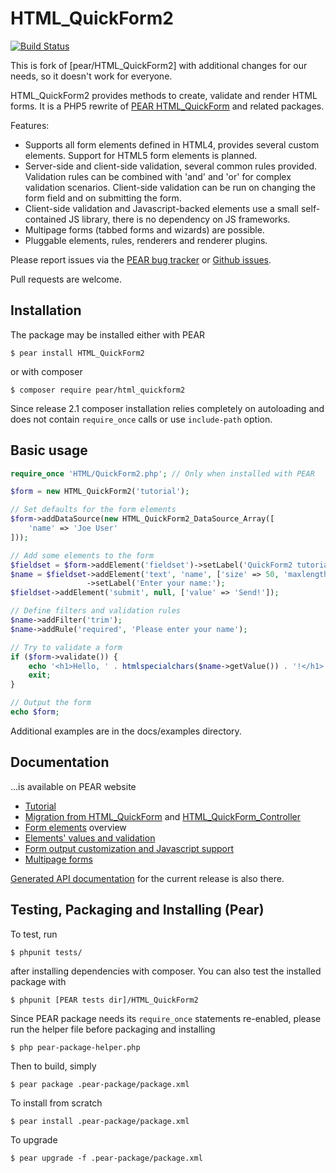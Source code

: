 # HTML_QuickForm2

[![Build Status](https://travis-ci.com/freelancehunt/HTML_QuickForm2/workflows/Continuous%20Integration/badge.svg?branch=trunk)](https://travis-ci.com/freelancehunt/HTML_QuickForm2/actions?query=branch%3Atrunk+workflow%3A%22Continuous+Integration%22)

This is fork of [pear/HTML_QuickForm2] with additional changes for our needs, so it doesn't work for everyone.

HTML_QuickForm2 provides methods to create, validate and render HTML forms. It is a PHP5 rewrite of [PEAR HTML_QuickForm]
and related packages.

Features:

 * Supports all form elements defined in HTML4, provides several custom elements. Support for HTML5 form elements is
   planned.
 * Server-side and client-side validation, several common rules provided. Validation rules can be combined with
   'and' and 'or' for complex validation scenarios. Client-side validation can be run on changing the form field and
   on submitting the form.
 * Client-side validation and Javascript-backed elements use a small self-contained JS library, there is no
   dependency on JS frameworks.
 * Multipage forms (tabbed forms and wizards) are possible.
 * Pluggable elements, rules, renderers and renderer plugins.

Please report issues via the [PEAR bug tracker] or [Github issues].

Pull requests are welcome.

[PEAR HTML_QuickForm2]: https://pear.php.net/package/HTML_QuickForm2/
[PEAR SVN]: https://svn.php.net/repository/pear/packages/HTML_QuickForm2
[PEAR HTML_QuickForm]: https://pear.php.net/package/HTML_QuickForm/
[PEAR bug tracker]: https://pear.php.net/bugs/search.php?cmd=display&package_name[]=HTML_QuickForm2
[Github issues]: https://github.com/pear/HTML_QuickForm2/issues

## Installation

The package may be installed either with PEAR

    $ pear install HTML_QuickForm2

or with composer

    $ composer require pear/html_quickform2

Since release 2.1 composer installation relies completely on autoloading and does not contain `require_once` calls or 
use `include-path` option.

## Basic usage

```PHP
require_once 'HTML/QuickForm2.php'; // Only when installed with PEAR

$form = new HTML_QuickForm2('tutorial');

// Set defaults for the form elements
$form->addDataSource(new HTML_QuickForm2_DataSource_Array([
    'name' => 'Joe User'
]));

// Add some elements to the form
$fieldset = $form->addElement('fieldset')->setLabel('QuickForm2 tutorial example');
$name = $fieldset->addElement('text', 'name', ['size' => 50, 'maxlength' => 255])
                 ->setLabel('Enter your name:');
$fieldset->addElement('submit', null, ['value' => 'Send!']);

// Define filters and validation rules
$name->addFilter('trim');
$name->addRule('required', 'Please enter your name');

// Try to validate a form
if ($form->validate()) {
    echo '<h1>Hello, ' . htmlspecialchars($name->getValue()) . '!</h1>';
    exit;
}

// Output the form
echo $form;
```

Additional examples are in the docs/examples directory.

## Documentation

...is available on PEAR website

 * [Tutorial](http://pear.php.net/manual/en/package.html.html-quickform2.tutorial.php)
 * [Migration from HTML_QuickForm](http://pear.php.net/manual/en/package.html.html-quickform2.qf-migration.php) and
   [HTML_QuickForm_Controller](http://pear.php.net/manual/en/package.html.html-quickform2.controller-migration.php)
 * [Form elements](http://pear.php.net/manual/en/package.html.html-quickform2.elements.php) overview
 * [Elements' values and validation](http://pear.php.net/manual/en/package.html.html-quickform2.values.php)
 * [Form output customization and Javascript support](http://pear.php.net/manual/en/package.html.html-quickform2.output.php)
 * [Multipage forms](http://pear.php.net/manual/en/package.html.html-quickform2.multipage.php)

[Generated API documentation](http://pear.php.net/package/HTML_QuickForm2/docs/latest/) for the current release is also there.

## Testing, Packaging and Installing (Pear)

To test, run

    $ phpunit tests/

after installing dependencies with composer. You can also test the installed package with

    $ phpunit [PEAR tests dir]/HTML_QuickForm2

Since PEAR package needs its `require_once` statements re-enabled, please run the helper file before packaging and
installing

    $ php pear-package-helper.php

Then to build, simply

    $ pear package .pear-package/package.xml

To install from scratch

    $ pear install .pear-package/package.xml

To upgrade

    $ pear upgrade -f .pear-package/package.xml
